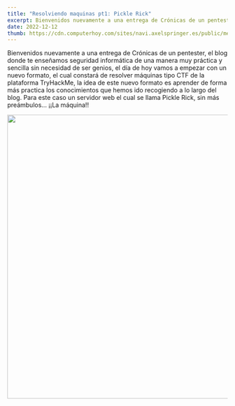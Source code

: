 ```yaml
---
title: "Resolviendo maquinas pt1: Pickle Rick"
excerpt: Bienvenidos nuevamente a una entrega de Crónicas de un pentester, el blog donde te enseñamos seguridad informática de una manera muy práctica y sencilla sin necesidad de ser genios
date: 2022-12-12
thumb: https://cdn.computerhoy.com/sites/navi.axelspringer.es/public/media/image/2021/06/rick-morty-2381623.jpg?tf=1200x
---
```


Bienvenidos nuevamente a una entrega de Crónicas de un pentester, el blog donde
te enseñamos seguridad informática de una manera muy práctica y sencilla sin
necesidad de ser genios, el día de hoy vamos a empezar con un nuevo formato, el
cual constará de resolver máquinas tipo CTF de la plataforma TryHackMe, la idea
de este nuevo formato es aprender de forma más practica los conocimientos que
hemos ido recogiendo a lo largo del blog. Para este caso un servidor web el cual
se llama Pickle Rick, sin más preámbulos... ¡¡La máquina!!

<img width="650" src="https://cdn.computerhoy.com/sites/navi.axelspringer.es/public/media/image/2021/06/rick-morty-2381623.jpg">
